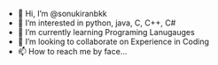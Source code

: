 - 👋 Hi, I’m @sonukiranbkk
- 👀 I’m interested in python, java, C, C++, C#
- 🌱 I’m currently learning Programing Lanugauges
- 💞️ I’m looking to collaborate on Experience in Coding
- 📫 How to reach me by face...

<!---
sonukiranbkk/sonukiranbkk is a ✨ special ✨ repository because its `README.md` (this file) appears on your GitHub profile.
You can click the Preview link to take a look at your changes.
--->
